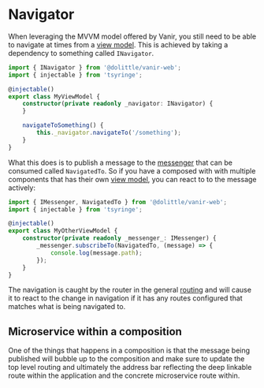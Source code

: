 # Navigator

When leveraging the MVVM model offered by Vanir, you still need to be able to navigate at times
from a [view model](view-models.md). This is achieved by taking a dependency to something called
`INavigator`.

```typescript
import { INavigator } from '@dolittle/vanir-web';
import { injectable } from 'tsyringe';

@injectable()
export class MyViewModel {
    constructor(private readonly _navigator: INavigator) {
    }

    navigateToSomething() {
        this._navigator.navigateTo('/something');
    }
}
```

What this does is to publish a message to the [messenger](../messenger.md) that can be consumed
called `NavigatedTo`. So if you have a composed with with multiple components that has their own
[view model](view-models.md), you can react to to the message actively:

```typescript
import { IMessenger, NavigatedTo } from '@dolittle/vanir-web';
import { injectable } from 'tsyringe';

@injectable()
export class MyOtherViewModel {
    constructor(private readonly _messenger_: IMessenger) {
        _messenger.subscribeTo(NavigatedTo, (message) => {
            console.log(message.path);
        });
    }
}
```

The navigation is caught by the router in the general [routing](./routing.md) and will cause it to
react to the change in navigation if it has any routes configured that matches what is being
navigated to.

## Microservice within a composition

One of the things that happens in a composition is that the message being published will bubble up
to the composition and make sure to update the top level routing and ultimately the address bar
reflecting the deep linkable route within the application and the concrete microservice route within.
